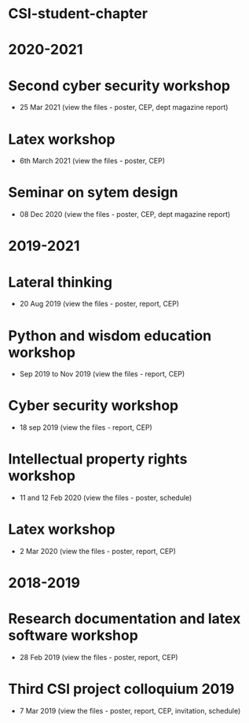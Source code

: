 # CSI-student-chapter
# 2020-2021
# Second cyber security workshop
- 25 Mar 2021 (view the files - poster, CEP,  dept magazine report)
# Latex workshop 
- 6th March 2021 (view the files - poster, CEP)
# Seminar on sytem design 
 - 08 Dec 2020 (view the files - poster, CEP,  dept magazine report)
# 2019-2021
# Lateral thinking
- 20 Aug 2019 (view the files - poster, report, CEP)
# Python and wisdom education workshop
- Sep 2019 to Nov 2019 (view the files - report, CEP)
# Cyber security workshop
- 18 sep 2019 (view the files - report, CEP)
# Intellectual property rights workshop
- 11 and 12 Feb 2020 (view the files - poster, schedule)
# Latex workshop
- 2 Mar 2020 (view the files - poster, report, CEP)
# 2018-2019
# Research documentation and latex software workshop 
- 28 Feb 2019 (view the files - poster, report, CEP)
# Third CSI project colloquium 2019
- 7 Mar 2019 (view the files - poster, report, CEP, invitation, schedule)
